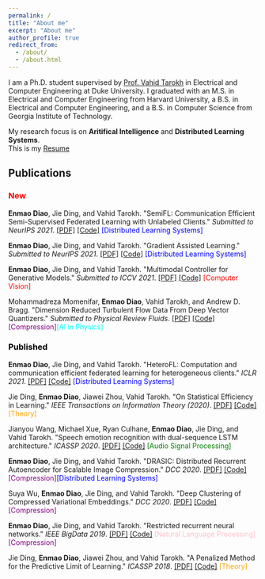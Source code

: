 ```yaml
---
permalink: /
title: "About me"
excerpt: "About me"
author_profile: true
redirect_from: 
  - /about/
  - /about.html
---
```

I am a Ph.D. student supervised by [Prof. Vahid Tarokh](https://ece.duke.edu/faculty/vahid-tarokh) in Electrical and Computer Engineering at Duke University.
I graduated with an M.S. in Electrical and Computer Engineering from Harvard University, 
a B.S. in Electrical and Computer Engineering, and a B.S. in Computer Science from Georgia Institute of Technology.

My research focus is on **Aritifical Intelligence** and **Distributed Learning Systems**.  
This is my [Resume](./files/Resume.pdf)

## Publications

### <span style="color:red">New</span>
**Enmao Diao**, Jie Ding, and Vahid Tarokh. "SemiFL: Communication Efficient Semi-Supervised Federated Learning with Unlabeled Clients." <i>Submitted to NeurIPS 2021</i>.
[\[PDF\]](https://arxiv.org/abs/2106.01432)
[\[Code\]]()
<span style="color:blue">\[Distributed Learning Systems\]</span>

**Enmao Diao**, Jie Ding, and Vahid Tarokh. "Gradient Assisted Learning." <i>Submitted to NeurIPS 2021</i>.
[\[PDF\]](https://arxiv.org/abs/2106.01425)
[\[Code\]]()
<span style="color:blue">\[Distributed Learning Systems\]</span>

**Enmao Diao**, Jie Ding, and Vahid Tarokh. "Multimodal Controller for Generative Models." <i>Submitted to ICCV 2021</i>.
[\[PDF\]](https://arxiv.org/abs/2002.02572)
[\[Code\]](https://github.com/dem123456789/Multimodal-Controller-for-Generative-Models)
<span style="color:red">\[Computer Vision\]</span>

Mohammadreza Momenifar, **Enmao Diao**, Vahid Tarokh, and Andrew D. Bragg. "Dimension Reduced Turbulent Flow Data From Deep Vector Quantizers." <i>Submitted to Physical Review Fluids</i>.
[\[PDF\]](https://arxiv.org/abs/2103.01074)
[\[Code\]]()
<span style="color:purple">\[Compression\]</span><span style="color:cyan">\[AI in Physics\]</span>

### <span style="color:black">Published</span>
**Enmao Diao**, Jie Ding, and Vahid Tarokh. "HeteroFL: Computation and communication efficient federated learning for heterogeneous clients." <i>ICLR 2021</i>.
[\[PDF\]](https://arxiv.org/abs/2010.01264)
[\[Code\]](https://github.com/dem123456789/HeteroFL)
<span style="color:blue">\[Distributed Learning Systems\]</span>

Jie Ding, **Enmao Diao**, Jiawei Zhou, Vahid Tarokh. "On Statistical Efficiency in Learning." <i>IEEE Transactions on Information Theory (2020)</i>.
[\[PDF\]](https://arxiv.org/abs/2012.13307)
[\[Code\]](https://github.com/dem123456789/On-Statistical-Efficiency-in-Learning)
<span style="color:orange">\[Theory\]</span>

Jianyou Wang, Michael Xue, Ryan Culhane, **Enmao Diao**, Jie Ding, and Vahid Tarokh. "Speech emotion recognition with dual-sequence LSTM architecture." <i>ICASSP 2020</i>.
[\[PDF\]](https://arxiv.org/abs/1910.08874)
[\[Code\]](https://github.com/dem123456789/Speech-Emotion-Recognition-with-Dual-Sequence-LSTM-Architecture)
<span style="color:green">\[Audio Signal Processing\]</span>

**Enmao Diao**, Jie Ding, and Vahid Tarokh. "DRASIC: Distributed Recurrent Autoencoder for Scalable Image Compression." <i>DCC 2020</i>.
[\[PDF\]](https://arxiv.org/abs/1903.09887)
[\[Code\]](https://github.com/dem123456789/Distributed-Recurrent-Autoencoder-for-Scalable-Image-Compression)
<span style="color:purple"> \[Compression\]</span><span style="color:blue">\[Distributed Learning Systems\]</span>

Suya Wu, **Enmao Diao**, Jie Ding, and Vahid Tarokh. "Deep Clustering of Compressed Variational Embeddings." <i>DCC 2020</i>.
[\[PDF\]](https://arxiv.org/abs/1910.10341)
[\[Code\]](https://github.com/dem123456789/Deep-Clustering-of-Compressed-Variational-Embeddings)
<span style="color:purple"> \[Compression\]</span>

**Enmao Diao**, Jie Ding, and Vahid Tarokh. "Restricted recurrent neural networks." <i>IEEE BigData 2019</i>.
[\[PDF\]](https://arxiv.org/abs/1908.07724)
[\[Code\]](https://github.com/dem123456789/Restricted-Recurrent-Neural-Networks)
<span style="color:pink">\[Natural Language Processing\]</span><span style="color:purple"> \[Compression\]</span>

Jie Ding, **Enmao Diao**, Jiawei Zhou, and Vahid Tarokh. "A Penalized Method for the Predictive Limit of Learning." <i>ICASSP 2018</i>.
[\[PDF\]](https://ieeexplore.ieee.org/document/8461832)
[\[Code\]](https://github.com/dem123456789/On-Statistical-Efficiency-in-Learning)
<span style="color:orange"> \[Theory\]</span>